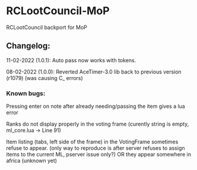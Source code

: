 # RCLootCouncil-MoP
RCLootCouncil backport for MoP

## Changelog: ##

11-02-2022 (1.0.1):
Auto pass now works with tokens.

08-02-2022 (1.0.0):
Reverted AceTimer-3.0 lib back to previous version (r1079) (was causing C_ errors)

### Known bugs: ### 

Pressing enter on note after already needing/passing the item gives a lua error

Ranks do not display properly in the voting frame (curently string is empty, ml_core.lua -> Line 91)

Item listing (tabs, left side of the frame) in the VotingFrame sometimes refuse to appear. (only way to reproduce is after server refuses to assign items to the current ML, pserver issue only?) OR they appear somewhere in africa (unknown yet)